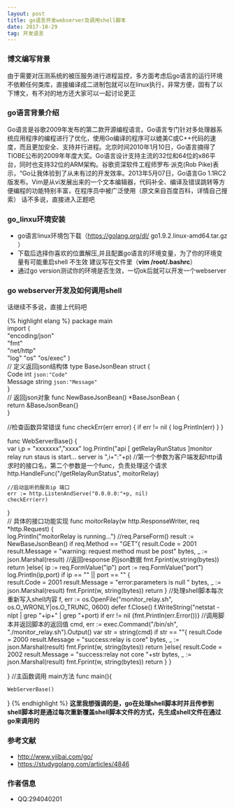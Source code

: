```yaml
---
layout: post
title: go语言开发webserver及调用shell脚本
date: 2017-10-29
tag: 开发语言
---
```




### 博文编写背景
由于需要对压测系统的被压服务进行进程监控，多方面考虑后go语言的运行环境不依赖任何类库，直接编译成二进制包就可以在linux执行，非常方便，固有了以下博文，有不对的地方还大家可以一起讨论更正

### go语言背景介绍
Go语言是谷歌2009年发布的第二款开源编程语言。Go语言专门针对多处理器系统应用程序的编程进行了优化，使用Go编译的程序可以媲美C或C++代码的速度，而且更加安全、支持并行进程。北京时间2010年1月10日，Go语言摘得了TIOBE公布的2009年年度大奖。Go语言设计支持主流的32位和64位的x86平台，同时也支持32位的ARM架构。谷歌资深软件工程师罗布·派克(Rob Pike)表示，“Go让我体验到了从未有过的开发效率。2013年5月07日，Go语言Go 1.1RC2版发布。Vim是从vi发展出来的一个文本编辑器，代码补全、编译及错误跳转等方便编程的功能特别丰富，在程序员中被广泛使用（原文来自百度百科，详情自己搜索）
话不多说，直接进入正题吧

### go_linxu环境安装
 - go语言linux环境包下载（https://golang.org/dl/    go1.9.2.linux-amd64.tar.gz ）
 - 下载后选择你喜欢的位置解压,并且配置go语言的环境变量，为了你的环境变量有可能重启shell 不生效 建议写在文件里（**vim /root/.bashrc**）
 - 通过go version测试你的环境是否生效，一切ok后就可以开发一个webserver

### go webserver开发及如何调用shell
话继续不多说，直接上代码吧

{% highlight elang %}
package main  
import (  
    "encoding/json"  
    "fmt"  
    "net/http"  
    "log"
    "os"
    "os/exec" 
)  
 // 定义返回json结构体
type BaseJsonBean struct {  
    Code    int         `json:"Code"`  
    Message string      `json:"Message"`  
}  
 // 返回json对象
func NewBaseJsonBean() *BaseJsonBean {  
    return &BaseJsonBean{}  
}

//检查函数异常错误
func checkErr(err error) {
	if err != nil {
		log.Println(err)
	}
}
 
func WebServerBase() {  
    var i,p = "xxxxxxx","xxxx"
    log.Println("api  [ getRelayRunStatus  ]monitor relay run staus is start... server is ",i+":"+p) 
    //第一个参数为客户端发起http请求时的接口名，第二个参数是一个func，负责处理这个请求
    http.HandleFunc("/getRelayRunStatus", moitorRelay)  
  
    //启动监听的服务ip 端口
    err := http.ListenAndServe("0.0.0.0:"+p, nil)  
    checkErr(err)  
}  
 // 具体的接口功能实现 
func moitorRelay(w http.ResponseWriter, req *http.Request) {  
    log.Println("moitorRelay is running...") 
    //req.ParseForm()
    result := NewBaseJsonBean()
    if req.Method == "GET"{
	result.Code = 2001
        result.Message = "warning: request method must be post"
        bytes, _ := json.Marshal(result)
        //返回response 的json数据
        fmt.Fprint(w,string(bytes))
        return
    }else{
	ip := req.FormValue("ip")
	port  := req.FormValue("port")
	log.Println(ip,port)
	if ip == "" || port == "" {  
		result.Code = 2001 
		result.Message = "error:parameters is null "
		bytes, _ := json.Marshal(result) 
		fmt.Fprint(w, string(bytes))
		return
	}
	//处理shell脚本每次重新写入shell内容
	f, err := os.OpenFile("monitor_relay.sh", os.O_WRONLY|os.O_TRUNC, 0600)
	defer f.Close() 
	f.WriteString("netstat -nlpt | grep "+ip+" | grep "+port)
	if err != nil {fmt.Println(err.Error())}
	//调用脚本并返回脚本的返回值
	cmd, err := exec.Command("/bin/sh", "./monitor_relay.sh").Output()
	var str = string(cmd)
	if str == ""{
		result.Code = 2000
		result.Message = "success:relay is core"
		bytes, _ := json.Marshal(result)
		fmt.Fprint(w, string(bytes))
		return
	}else{
		result.Code = 2002
		result.Message = "success:relay not core "+str
		bytes, _ := json.Marshal(result)
		fmt.Fprint(w, string(bytes)) 
		return
		}
    }
    
 
}
//主函数调用 main方法
func main(){

	WebServerBase()
}
{% endhighlight %}
**这里我想强调的是，go在处理shell脚本时并且传参到shell脚本时是通过每次重新覆盖shell脚本文件的方式，先生成shell文件在通过go来调用的**

### 参考文献
 - http://www.yiibai.com/go/
 - https://studygolang.com/articles/4846

### 作者信息
- QQ:294040201
